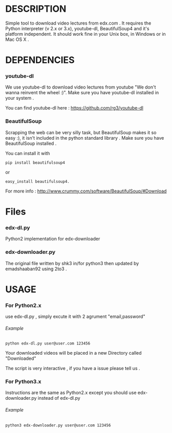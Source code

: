 

# DESCRIPTION
Simple tool to download video lectures from edx.com . 
It requires the Python interpreter (v 2.x or 3.x), youtube-dl, BeautifulSoup4 and it's platform independent. 
It should work fine in your Unix box, in Windows or in Mac OS X . 

# DEPENDENCIES

### youtube-dl
We use youtube-dl to download video lectures from youtube "We don't wanna reinvent the wheel :)".
Make sure you have youtube-dl installed in your system .

You can find youtube-dl here : https://github.com/rg3/youtube-dl

### BeautifulSoup
Scrapping the web can be very silly task, but BeautifulSoup makes it so easy :),
it isn't included in the python standard library .
Make sure you have BeautifulSoup installed .

You can install it with
 
    pip install beautifulsoup4 

or 

    easy_install beautifulsoup4.

For more info : http://www.crummy.com/software/BeautifulSoup/#Download

# Files

### edx-dl.py
Python2 implementation for edx-downloader


### edx-downloader.py
The original file written by shk3 in/for python3
then updated by emadshaaban92 using 2to3 . 


# USAGE

### For Python2.x 
use edx-dl.py , simply excute it with 2 agrument "email,password"
###### Example 
    python edx-dl.py user@user.com 123456
    
Your downloaded videos will be placed in a new Directory called "Downloaded"

The script is very interactive , if you have a issue please tell us .


### For Python3.x 
Instructions are the same as Python2.x except you should use edx-downloader.py instead of edx-dl.py
###### Example 
    python3 edx-downloader.py user@user.com 123456

